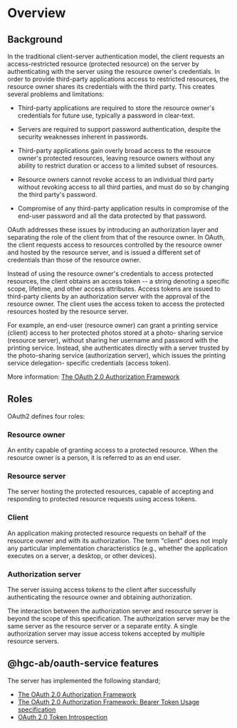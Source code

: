 # Overview

## Background

In the traditional client-server authentication model, the client
requests an access-restricted resource (protected resource) on the
server by authenticating with the server using the resource owner's
credentials.  In order to provide third-party applications access to
restricted resources, the resource owner shares its credentials with
the third party.  This creates several problems and limitations:

- Third-party applications are required to store the resource owner's credentials for future use, typically a password in clear-text.

- Servers are required to support password authentication, despite
the security weaknesses inherent in passwords.

- Third-party applications gain overly broad access to the resource
owner's protected resources, leaving resource owners without any
ability to restrict duration or access to a limited subset of
resources.

- Resource owners cannot revoke access to an individual third party
without revoking access to all third parties, and must do so by
changing the third party's password.

- Compromise of any third-party application results in compromise of
the end-user password and all the data protected by that
password.

OAuth addresses these issues by introducing an authorization layer
and separating the role of the client from that of the resource
owner.  In OAuth, the client requests access to resources controlled
by the resource owner and hosted by the resource server, and is
issued a different set of credentials than those of the resource
owner.

Instead of using the resource owner's credentials to access protected
resources, the client obtains an access token -- a string denoting a
specific scope, lifetime, and other access attributes.  Access tokens
are issued to third-party clients by an authorization server with the
approval of the resource owner.  The client uses the access token to
access the protected resources hosted by the resource server.

For example, an end-user (resource owner) can grant a printing
service (client) access to her protected photos stored at a photo-
sharing service (resource server), without sharing her username and
password with the printing service.  Instead, she authenticates
directly with a server trusted by the photo-sharing service
(authorization server), which issues the printing service delegation-
specific credentials (access token).

More information: [The OAuth 2.0 Authorization Framework](https://tools.ietf.org/html/rfc6749)

## Roles

OAuth2 defines four roles:

### Resource owner

An entity capable of granting access to a protected resource.
When the resource owner is a person, it is referred to as an
end user.

### Resource server

The server hosting the protected resources, capable of accepting
and responding to protected resource requests using access tokens.

### Client

An application making protected resource requests on behalf of the
resource owner and with its authorization.  The term "client" does
not imply any particular implementation characteristics (e.g.,
whether the application executes on a server, a desktop, or other
devices).

### Authorization server

The server issuing access tokens to the client after successfully
authenticating the resource owner and obtaining authorization.

The interaction between the authorization server and resource server
is beyond the scope of this specification.  The authorization server
may be the same server as the resource server or a separate entity.
A single authorization server may issue access tokens accepted by
multiple resource servers.

## @hgc-ab/oauth-service features

The server has implemented the following standard;

- [The OAuth 2.0 Authorization Framework](https://tools.ietf.org/html/rfc6749)
- [The OAuth 2.0 Authorization Framework: Bearer Token Usage specification](https://tools.ietf.org/html/rfc6750)
- [OAuth 2.0 Token Introspection](https://tools.ietf.org/html/rfc7662)
